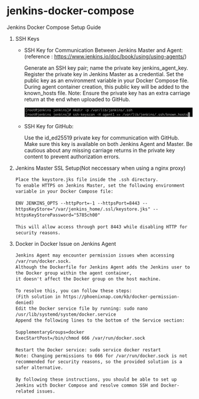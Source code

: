 # jenkins-docker-compose

Jenkins Docker Compose Setup Guide

1) SSH Keys

    * SSH Key for Communication Between Jenkins Master and Agent:
      (reference : https://www.jenkins.io/doc/book/using/using-agents/)

        Generate an SSH key pair; name the private key jenkins_agent_key.
        Register the private key in Jenkins Master as a credential.
        Set the public key as an environment variable in your Docker Compose file.
        During agent container creation, this public key will be added to the known_hosts file.
        Note: Ensure the private key has an extra carriage return at the end when uploaded to GitHub.

        ![How to add knownHost file to jenkins-master](images/ssh-keyscan.png)


    * SSH Key for GitHub:

        Use the id_ed25519 private key for communication with GitHub.
        Make sure this key is available on both Jenkins Agent and Master.
        Be cautious about any missing carriage returns in the private key content to prevent authorization errors.

2) Jenkins Master SSL Setup(Not neccessary when using a nginx proxy)

       Place the keystore.jks file inside the .ssh directory.
       To enable HTTPS on Jenkins Master, set the following environment variable in your Docker Compose file:

       ENV JENKINS_OPTS --httpPort=-1 --httpsPort=8443 --httpsKeyStore="/var/jenkins_home/.ssl/keystore.jks" --httpsKeyStorePassword="5785ch00"
  
       This will allow access through port 8443 while disabling HTTP for security reasons.


3) Docker in Docker Issue on Jenkins Agent

       Jenkins Agent may encounter permission issues when accessing /var/run/docker.sock.
       Although the Dockerfile for Jenkins Agent adds the Jenkins user to the Docker group within the agent container, 
       it doesn't affect the Docker group on the host machine.
          
       To resolve this, you can follow these steps:
       (Fith solution in https://phoenixnap.com/kb/docker-permission-denied) 
       Edit the Docker service file by running: sudo nano /usr/lib/systemd/system/docker.service
       Append the following lines to the bottom of the Service section:
     
       SupplementaryGroups=docker
       ExecStartPost=/bin/chmod 666 /var/run/docker.sock

       Restart the Docker service: sudo service docker restart
       Note: Changing permissions to 666 for /var/run/docker.sock is not recommended for security reasons, so the provided solution is a safer alternative.

       By following these instructions, you should be able to set up Jenkins with Docker Compose and resolve common SSH and Docker-related issues.


